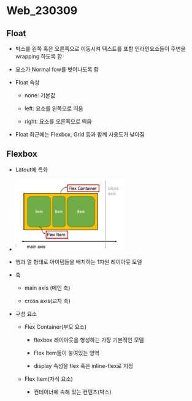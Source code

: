 # Web_230309

## Float

- 박스를 왼쪽 혹은 오른쪽으로 이동시켜 텍스트를 포함 인라인요소들이 주변을 wrapping 하도록 함

- 요소가 Normal fow를 벗어나도록 함

- Float 속성
  
  - none: 기본값
  
  - left: 요소를 왼쪽으로 띄움
  
  - right: 요소를 오른쪽으로 띄움

- Float 최근에는 Flexbox, Grid 등과 함꼐 사용도가 낮아짐

## Flexbox

- Latout에 특화

- <img src="web_230309_assets/2023-03-09-10-03-55-image.png" title="" alt="" width="283">

- 행과 열 형태로 아이템들을 배치하는 1차원 레이아웃 모델

- 축
  
  - main axis (메인 축)
  
  - cross axis(교차 축)

- 구성 요소
  
  - Flex Container(부모 요소)
    
    - flexbox 레이아웃을 형성하는 가장 기본적인 모델
    
    - Flex Item들이 놓여있는 영역
    
    - display 속성을 flex 혹은 inline-flex로 지정
  
  - Flex Item(자식 요소)
    
    - 컨테이너에 속해 있는 컨텐츠(박스)
